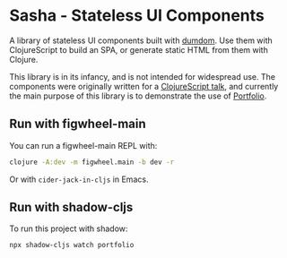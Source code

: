 # Sasha - Stateless UI Components

A library of stateless UI components built with
[dumdom](https://github.com/cjohansen/dumdom). Use them with ClojureScript to
build an SPA, or generate static HTML from them with Clojure.

This library is in its infancy, and is not intended for widespread use. The
components were originally written for a [ClojureScript
talk](https://www.youtube.com/watch?v=yFVk3D76wQw), and currently the main
purpose of this library is to demonstrate the use of
[Portfolio](https://github.com/cjohansen/portfolio).

## Run with figwheel-main

You can run a figwheel-main REPL with:

```sh
clojure -A:dev -m figwheel.main -b dev -r
```

Or with `cider-jack-in-cljs` in Emacs.

## Run with shadow-cljs

To run this project with shadow:

```sh
npx shadow-cljs watch portfolio
```
